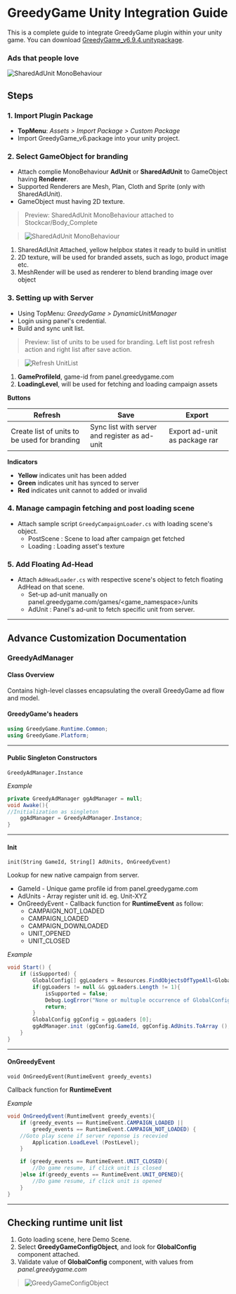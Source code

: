 GreedyGame Unity Integration Guide
===================

This is a complete guide to integrate GreedyGame plugin within your unity game. You can download [GreedyGame_v6.9.4.unitypackage](current-sdk/GreedyGame_v6.9.4.unitypackage).

### Ads that people love

![SharedAdUnit MonoBehaviour](https://raw.githubusercontent.com/GreedyGame/Unity-Sample/master/screen-shots/1_branded_game.png?raw=true "SharedAdUnit MonoBehaviour attached to Stockcar/Body_Complete" )


## Steps

### 1. Import Plugin Package
* **TopMenu**: *Assets > Import Package > Custom Package*
* Import GreedyGame_v6.package into your unity project.

### 2. Select GameObject for branding
* Attach complie MonoBehaviour **AdUnit** or **SharedAdUnit**  to GameObject having **Renderer**.
* Supported Renderers are Mesh, Plan, Cloth and Sprite (only with SharedAdUnit).
* GameObject must having 2D texture.

> Preview: SharedAdUnit MonoBehaviour attached to Stockcar/Body_Complete

> ![SharedAdUnit MonoBehaviour](https://raw.githubusercontent.com/GreedyGame/Unity-Sample/master/screen-shots/2_attached_monobehaviour.png?raw=true "SharedAdUnit MonoBehaviour attached to Stockcar/Body_Complete" )
 1. SharedAdUnit Attached, yellow helpbox states it ready to build in unitlist
 2. 2D texture, will be used for branded assets, such as logo, product image etc.
 3. MeshRender will be used as renderer to blend branding image over object

### 3. Setting up with Server
* Using TopMenu: *GreedyGame > DynamicUnitManager*
* Login using panel's credential.
* Build and sync unit list.

> Preview: list of units to be used for branding. Left list post refresh action and right list after save action.

> ![Refresh UnitList](https://raw.githubusercontent.com/GreedyGame/Unity-Sample/master/screen-shots/5_refresh_save.png?raw=true "list of units to be used for branding" )
 1. **GameProfileId**, game-id from panel.greedygame.com
 2. **LoadingLevel**, will be used for fetching and loading campaign assets

 **Buttons**
 
| Refresh       | Save       | Export      |
| ------------- | ----------- | ----------- |
| Create list of units to be used for branding    | Sync list with server and register as ad-unit | Export ad-unit  as package rar |

**Indicators**
* **Yellow** indicates unit has been added
* **Green** indicates unit has synced to server
* **Red** indicates unit cannot to added or invalid 

### 4. Manage campagin fetching and post loading scene
* Attach sample script `GreedyCampaignLoader.cs` with loading scene's object.
	* PostScene : Scene to load after campaign get fetched
	* Loading : Loading asset's texture


### 5. Add Floating Ad-Head
* Attach `AdHeadLoader.cs` with respective scene's object to fetch floating AdHead on that scene.
	* Set-up ad-unit manually on panel.greedygame.com/games/<game_namespace>/units 
	* AdUnit : Panel's ad-unit to fetch specific unit from server. 

---

## Advance Customization Documentation

### GreedyAdManager
#### Class Overview
Contains high-level classes encapsulating the overall GreedyGame ad flow and model.

#### GreedyGame's headers 
```csharp
using GreedyGame.Runtime.Common;
using GreedyGame.Platform;
```
---

#### Public Singleton Constructors
`GreedyAdManager.Instance`

*Example*
```csharp
private GreedyAdManager ggAdManager = null;
void Awake(){
//Initialization as singleton
	ggAdManager = GreedyAdManager.Instance;
}
```
---

#### Init
`init(String GameId, String[] AdUnits, OnGreedyEvent)`

Lookup for new native campaign from server.
* GameId - Unique game profile id from panel.greedygame.com
* AdUnits - Array register unit id. eg. Unit-XYZ
* OnGreedyEvent - Callback function for **RuntimeEvent** as follow:
	- CAMPAIGN_NOT_LOADED
	- CAMPAIGN_LOADED
	- CAMPAIGN_DOWNLOADED
	- UNIT_OPENED
	- UNIT_CLOSED

*Example*
```csharp
void Start() {
	if (isSupported) {
		GlobalConfig[] ggLoaders = Resources.FindObjectsOfTypeAll<GlobalConfig> ();
		if(ggLoaders != null && ggLoaders.Length != 1){
			isSupported = false;
			Debug.LogError("None or multuple occurrence of GlobalConfig object found!");
			return;
		}
		GlobalConfig ggConfig = ggLoaders [0];
		ggAdManager.init (ggConfig.GameId, ggConfig.AdUnits.ToArray (), OnGreedyEvent);
	}
}
```
---

#### OnGreedyEvent
`void OnGreedyEvent(RuntimeEvent greedy_events)`

Callback function for **RuntimeEvent**

*Example*
```csharp
void OnGreedyEvent(RuntimeEvent greedy_events){
	if (greedy_events == RuntimeEvent.CAMPAIGN_LOADED || 
	    greedy_events == RuntimeEvent.CAMPAIGN_NOT_LOADED) {
	//Goto play scene if server reponse is recevied
		Application.LoadLevel (PostLevel);
	}

	if (greedy_events == RuntimeEvent.UNIT_CLOSED){
		//Do game resume, if click unit is closed
	}else if(greedy_events == RuntimeEvent.UNIT_OPENED){
		//Do game resume, if click unit is opened
	}
}
```
---

## Checking runtime unit list

1. Goto loading scene, here Demo Scene.
2. Select **GreedyGameConfigObject**, and look for **GlobalConfig** component attached.
3. Validate value of **GlobalConfig** component, with values from *panel.greedygame.com*

> ![GreedyGameConfigObject](https://raw.githubusercontent.com/GreedyGame/Unity-Sample/master/screen-shots/6_global_config.png?raw=true "Checking runtime unit list" )



